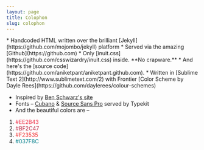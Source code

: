 ```yaml
---
layout: page
title: Colophon
slug: colophon
---
```

<div class="g one-whole">

<div markdown="1">
 * Handcoded HTML written over the brilliant [Jekyll](https://github.com/mojombo/jekyll) platform
 * Served via the amazing [Github](https://github.com)
 * Only [inuit.css](https://github.com/csswizardry/inuit.css) inside. **No crapware.**
 * And here's the [source code](https://github.com/aniketpant/aniketpant.github.com).
 * Written in [Sublime Text 2](http://www.sublimetext.com/2) with Frontier [Color Scheme by Dayle Rees](https://github.com/daylerees/colour-schemes)

 
 * Inspired by [Ben Schwarz's site](http://germanforblack.com)
 * Fonts &ndash; [Cubano](https://typekit.com/fonts/cubano) &amp; [Source Sans Pro](https://typekit.com/fonts/source-sans-pro) served by Typekit
 * And the beautiful colors are &ndash;
  1. <span style="color: #EE2B43">#EE2B43</span>
  2. <span style="color: #BF2C47">#BF2C47</span>
  3. <span style="color: #F23535">#F23535</span>
  4. <span style="color: #037F8C">#037F8C</span>

</div>

</div>